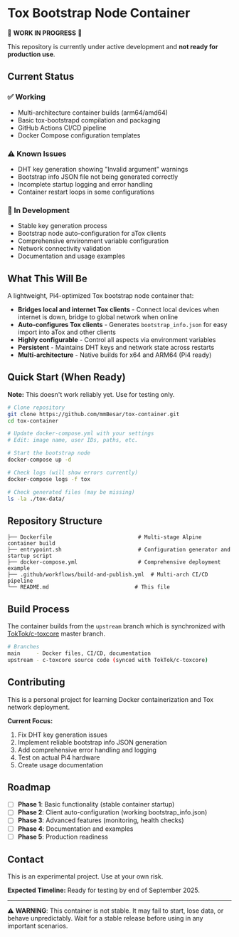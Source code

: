 # Tox Bootstrap Node Container

🚧 **WORK IN PROGRESS** 🚧

This repository is currently under active development and **not ready for production use**.

## Current Status

### ✅ Working
- Multi-architecture container builds (arm64/amd64)
- Basic tox-bootstrapd compilation and packaging
- GitHub Actions CI/CD pipeline
- Docker Compose configuration templates

### ⚠️ Known Issues
- DHT key generation showing "Invalid argument" warnings
- Bootstrap info JSON file not being generated correctly
- Incomplete startup logging and error handling
- Container restart loops in some configurations

### 🔨 In Development
- Stable key generation process
- Bootstrap node auto-configuration for aTox clients
- Comprehensive environment variable configuration
- Network connectivity validation
- Documentation and usage examples

## What This Will Be

A lightweight, Pi4-optimized Tox bootstrap node container that:

- **Bridges local and internet Tox clients** - Connect local devices when internet is down, bridge to global network when online
- **Auto-configures Tox clients** - Generates `bootstrap_info.json` for easy import into aTox and other clients  
- **Highly configurable** - Control all aspects via environment variables
- **Persistent** - Maintains DHT keys and network state across restarts
- **Multi-architecture** - Native builds for x64 and ARM64 (Pi4 ready)

## Quick Start (When Ready)

**Note:** This doesn't work reliably yet. Use for testing only.

```bash
# Clone repository
git clone https://github.com/mmBesar/tox-container.git
cd tox-container

# Update docker-compose.yml with your settings
# Edit: image name, user IDs, paths, etc.

# Start the bootstrap node
docker-compose up -d

# Check logs (will show errors currently)
docker-compose logs -f tox

# Check generated files (may be missing)
ls -la ./tox-data/
```

## Repository Structure

```
├── Dockerfile                           # Multi-stage Alpine container build
├── entrypoint.sh                        # Configuration generator and startup script
├── docker-compose.yml                   # Comprehensive deployment example
├── .github/workflows/build-and-publish.yml  # Multi-arch CI/CD pipeline
└── README.md                           # This file
```

## Build Process

The container builds from the `upstream` branch which is synchronized with [TokTok/c-toxcore](https://github.com/TokTok/c-toxcore) master branch.

```bash
# Branches
main     - Docker files, CI/CD, documentation  
upstream - c-toxcore source code (synced with TokTok/c-toxcore)
```

## Contributing

This is a personal project for learning Docker containerization and Tox network deployment. 

**Current Focus:**
1. Fix DHT key generation issues
2. Implement reliable bootstrap info JSON generation  
3. Add comprehensive error handling and logging
4. Test on actual Pi4 hardware
5. Create usage documentation

## Roadmap

- [ ] **Phase 1**: Basic functionality (stable container startup)
- [ ] **Phase 2**: Client auto-configuration (working bootstrap_info.json)  
- [ ] **Phase 3**: Advanced features (monitoring, health checks)
- [ ] **Phase 4**: Documentation and examples
- [ ] **Phase 5**: Production readiness

## Contact

This is an experimental project. Use at your own risk.

**Expected Timeline:** Ready for testing by end of September 2025.

---

⚠️ **WARNING**: This container is not stable. It may fail to start, lose data, or behave unpredictably. Wait for a stable release before using in any important scenarios.
